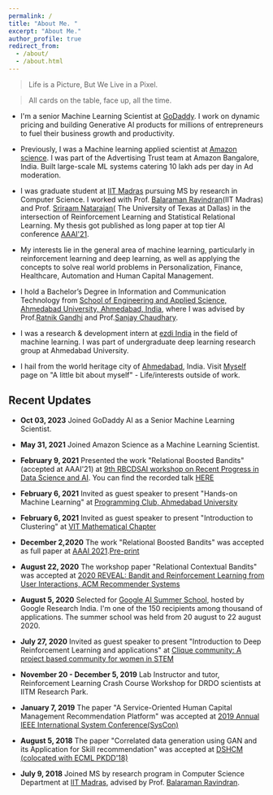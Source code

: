 ```yaml
---
permalink: /
title: "About Me. "
excerpt: "About Me."
author_profile: true
redirect_from: 
  - /about/
  - /about.html
---
```

<!--
<p align="right">
  <img src="https://ashutoshaay26.github.io/files/Shivoham.jpg?raw=true" alt="Photo" style="width: 200px;"/> 
</p>
-->
> Life is a Picture, But We Live in a Pixel.

> All cards on the table, face up, all the time.

* I'm a senior Machine Learning Scientist at [GoDaddy](https://www.godaddy.com/ai-for-small-businesses/). I work on dynamic pricing and building Generative AI products for millions of entrepreneurs to fuel their business growth and productivity.
* Previously, I was a Machine learning applied scientist at [Amazon science](https://www.amazon.science/). I was part of the Advertising Trust team at Amazon Bangalore, India. Built large-scale ML systems catering 10 lakh ads per day in Ad moderation. 
* I was graduate student at [IIT Madras](https://www.iitm.ac.in/) pursuing MS by research in Computer Science. I worked with Prof. [Balaraman Ravindran](https://www.cse.iitm.ac.in/~ravi/)(IIT Madras) and Prof. [Sriraam Natarajan](https://personal.utdallas.edu/~sriraam.natarajan/)(
The University of Texas at Dallas) in the intersection of Reinforcement Learning and Statistical Relational Learning. My thesis got published as long paper at top tier AI conference [AAAI'21](https://ojs.aaai.org/index.php/AAAI/article/view/17439).

* My interests lie in the general area of machine learning, particularly in reinforcement learning and deep learning, as well as applying the concepts to solve real world problems in Personalization, Finance, Healthcare, Automation and Human Capital Management.  

* I hold a Bachelor’s Degree in Information and Communication Technology from [School of Engineering and Applied Science, Ahmedabad University, Ahmedabad, India](https://ahduni.edu.in/seas/), where I was advised by Prof.[Ratnik Gandhi](https://sites.google.com/site/ratnikg) and Prof.[Sanjay Chaudhary](https://ahduni.edu.in/seas/people/faculty/sanjay-chaudhary).

* I was a research & development intern at [ezdi India](https://www.ezdi.com/) in the field of machine learning. I was part of undergraduate deep learning research group at Ahmedabad University.

* I hail from the world heritage city of [Ahmedabad](https://ahmedabadcity.gov.in/), India. Visit [Myself](https://ashutoshaay26.github.io/myself/) page on "A little bit about myself" - Life/interests outside of work.


## **Recent Updates**
* **Oct 03, 2023** Joined GoDaddy AI as a Senior Machine Learning Scientist.
* **May 31, 2021** Joined Amazon Science as a Machine Learning Scientist.
* **February 9, 2021** Presented the work "Relational Boosted Bandits"(accepted at AAAI'21) at [9th RBCDSAI workshop on Recent Progress in Data Science and AI](https://sites.google.com/view/rbcdsai-9th-workshop/speakers?authuser=0). You can find the recorded talk [HERE](https://youtu.be/XW33atz_2SQ?t=5748)
* **February 6, 2021** Invited as guest speaker to present "Hands-on Machine Learning" at [Programming Club, Ahmedabad University](https://www.instagram.com/p/CK2vLGCAdLS/?utm_source=ig_web_copy_link)
* **February 6, 2021** Invited as guest speaker to present "Introduction to Clustering" at [VIT Mathematical Chapter](https://www.instagram.com/p/CK0_FNSBIW8/)

* **December 2,2020** The work "Relational Boosted Bandits" was accepted as full paper at [AAAI 2021](https://aaai.org/Conferences/AAAI-21/aaai21call/).[Pre-print](https://arxiv.org/pdf/2012.09220.pdf)
* **August 22, 2020** The workshop paper "Relational Contextual Bandits" was accepted at [2020 REVEAL: Bandit and Reinforcement Learning from User Interactions, ACM Recommender Systems](https://sites.google.com/view/reveal2020/home?authuser=0) 

* **August 5, 2020** Selected for [Google AI Summer School](https://sites.google.com/view/aisummerschool2020/home), hosted by Google Research India. I'm one of the 150 recipients among thousand of applications. The summer school was held from 20 august to 22 august 2020. 

* **July 27, 2020** Invited as guest speaker to present "Introduction to Deep Reinforcement Learning and applications" at [Clique community: A project based community for women in STEM](https://www.linkedin.com/company/clique-interestship/)

* **November 20 - December 5, 2019** Lab Instructor and tutor, Reinforcement Learning Crash Course Workshop for DRDO scientists at IITM Research Park.

* **January 7, 2019** The paper "A Service-Oriented Human Capital Management Recommendation Platform" was accepted at [2019 Annual IEEE International System Conference(SysCon)](https://ieeesyscon.org/) 


* **August 5, 2018** The paper "Correlated data generation using GAN and its Application for Skill recommendation" was accepted at [DSHCM (colocated with ECML PKDD'18)](https://dshcm.org/) 

* **July 9, 2018** Joined MS by research program in Computer Science Department at [IIT Madras](http://www.cse.iitm.ac.in/), advised by Prof. [Balaraman Ravindran](https://www.cse.iitm.ac.in/~ravi/). 

